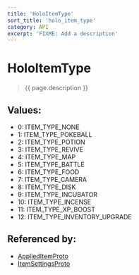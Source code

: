 ```yaml
---
title: 'HoloItemType'
sort_title: 'holo_item_type'
category: API
excerpt: 'FIXME: Add a description'
---
```


[comment]: <> (THIS PART IS GENERATED - AKA DON'T EDIT THIS PART MANUALLY)

# HoloItemType

> {{ page.description }}

## Values:

- 0: ITEM_TYPE_NONE
- 1: ITEM_TYPE_POKEBALL
- 2: ITEM_TYPE_POTION
- 3: ITEM_TYPE_REVIVE
- 4: ITEM_TYPE_MAP
- 5: ITEM_TYPE_BATTLE
- 6: ITEM_TYPE_FOOD
- 7: ITEM_TYPE_CAMERA
- 8: ITEM_TYPE_DISK
- 9: ITEM_TYPE_INCUBATOR
- 10: ITEM_TYPE_INCENSE
- 11: ITEM_TYPE_XP_BOOST
- 12: ITEM_TYPE_INVENTORY_UPGRADE

## Referenced by:

- [AppliedItemProto](../../messages/AppliedItemProto/)
- [ItemSettingsProto](../../messages/ItemSettingsProto/)

[comment]: <> (YOU CAN EDIT AFTER THIS)
